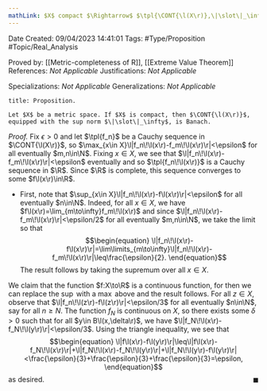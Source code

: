 ```yaml
---
mathLink: $X$ compact $\Rightarrow$ $\tpl{\CONT{\l(X\r)},\|\slot\|_\infty}$ Banach
---
```


<div class="topSpace"></div>

Date Created: 09/04/2023 14:41:01
Tags: #Type/Proposition #Topic/Real_Analysis

Proved by: [[Metric-completeness of R]], [[Extreme Value Theorem]]
References: <i>Not Applicable</i>
Justifications: <i>Not Applicable</i>

Specializations: <i>Not Applicable</i>
Generalizations: <i>Not Applicable</i>

``` ad-Proposition
title: Proposition.

Let $X$ be a metric space. If $X$ is compact, then $\CONT{\l(X\r)}$, equipped with the sup norm $\|\slot\|_\infty$, is Banach.

```

<i>Proof.</i> Fix $\epsilon>0$ and let $\tpl{f_n}$ be a Cauchy sequence in $\CONT{\l(X\r)}$, so $\max_{x\in X}\l|f_n\!\l(x\r)-f_m\!\l(x\r)\r|<\epsilon$ for all eventually $m,n\in\N$. Fixing $x\in X$, we see that $\l|f_n\!\l(x\r)-f_m\!\l(x\r)\r|<\epsilon$ eventually and so $\tpl{f_n\!\l(x\r)}$ is a Cauchy sequence in $\R$. Since $\R$ is complete, this sequence converges to some $f\l(x\r)\in\R$.
* First, note that $\sup_{x\in X}\l|f_n\!\l(x\r)-f\l(x\r)\r|<\epsilon$ for all eventually $n\in\N$. Indeed, for all $x\in X$, we have $f\l(x\r)=\lim_{m\to\infty}f_m\!\l(x\r)$ and since $\l|f_n\!\l(x\r)-f_m\!\l(x\r)\r|<\epsilon/2$ for all eventually $m,n\in\N$, we take the limit so that
$$\begin{equation}
    \l|f_n\!\l(x\r)-f\l(x\r)\r|=\lim\limits_{m\to\infty}\l|f_n\!\l(x\r)-f_m\!\l(x\r)\r|\leq\frac{\epsilon}{2}.
\end{equation}$$
The result follows by taking the supremum over all $x\in X$.

We claim that the function $f:X\to\R$ is a continuous function, for then we can replace the $\sup$ with a $\max$ above and the result follows. For all $z\in X$, observe that $\l|f_n\!\l(z\r)-f\l(z\r)\r|<\epsilon/3$ for all eventually $n\in\N$, say for all $n\geq N$. The function $f_N$ is continuous on $X$, so there exists some $\delta>0$ such that for all $y\in B\l(x,\delta\r)$, we have $\l|f_N\!\l(x\r)-f_N\!\l(y\r)\r|<\epsilon/3$. Using the triangle inequality, we see that
$$\begin{equation}
    \l|f\l(x\r)-f\l(y\r)\r|\leq\l|f\l(x\r)-f_N\!\l(x\r)\r|+\l|f_N\!\l(x\r)-f_N\!\l(y\r)\r|+\l|f_N\!\l(y\r)-f\l(y\r)\r|<\frac{\epsilon}{3}+\frac{\epsilon}{3}+\frac{\epsilon}{3}=\epsilon,
\end{equation}$$
as desired.<span style="float:right;">$\blacksquare$</span>
